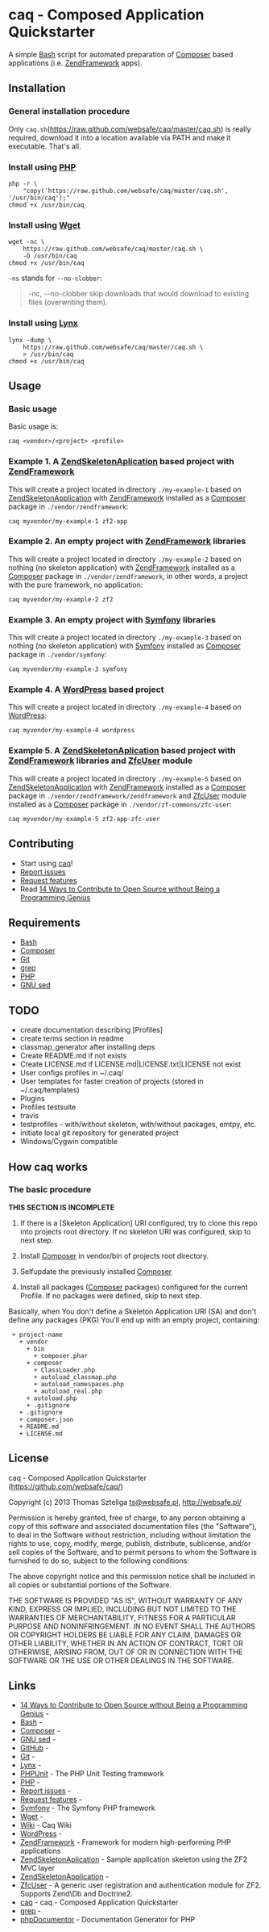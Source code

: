 caq - Composed Application Quickstarter
================================================================================

A simple [Bash] script for automated preparation of [Composer] based
applications (i.e. [ZendFramework] apps).


Installation
--------------------------------------------------------------------------------

### General installation procedure

Only `caq.sh`(https://raw.github.com/websafe/caq/master/caq.sh) is really
required, download it into a location available via PATH and make it executable.
That's all.


### Install using [PHP]

~~~~
php -r \
    "copy('https://raw.github.com/websafe/caq/master/caq.sh', '/usr/bin/caq');"
chmod +x /usr/bin/caq
~~~~


### Install using [Wget]

~~~~
wget -nc \
    https://raw.github.com/websafe/caq/master/caq.sh \
    -O /usr/bin/caq
chmod +x /usr/bin/caq
~~~~


`-ns` stands for `--no-clobber`:

>  -nc, --no-clobber              skip downloads that would download to
>                                 existing files (overwriting them).


### Install using [Lynx]

~~~~
lynx -dump \
    https://raw.github.com/websafe/caq/master/caq.sh \
    > /usr/bin/caq
chmod +x /usr/bin/caq
~~~~


Usage
--------------------------------------------------------------------------------

### Basic usage

Basic usage is:

~~~~
caq <vendor>/<project> <profile>
~~~~


### Example 1. A [ZendSkeletonAplication] based project with [ZendFramework] 

This will create a project located in directory `./my-example-1` based 
on [ZendSkeletonApplication] with [ZendFramework] installed as a [Composer]
package in `./vendor/zendframework`:

~~~~
caq myvendor/my-example-1 zf2-app
~~~~


### Example 2. An empty project with [ZendFramework] libraries

This will create a project located in directory `./my-example-2` based 
on nothing (no skeleton application) with [ZendFramework] installed as a
[Composer] package in `./vendor/zendframework`, in other words, a project
with the pure framework, no application:

~~~~
caq myvendor/my-example-2 zf2
~~~~


### Example 3. An empty project with [Symfony] libraries

This will create a project located in directory `./my-example-3` based 
on nothing (no skeleton application) with [Symfony] installed as [Composer] 
package in `./vendor/symfony`:

~~~~
caq myvendor/my-example-3 symfony
~~~~


### Example 4. A [WordPress] based project

This will create a project located in directory `./my-example-4` based 
on [WordPress]:

~~~~
caq myvendor/my-example-4 wordpress
~~~~


### Example 5. A [ZendSkeletonAplication] based project with [ZendFramework] libraries and [ZfcUser] module  

This will create a project located in directory `./my-example-5` based 
on [ZendSkeletonApplication] with [ZendFramework] installed as a [Composer]
package in `./vendor/zendframework/zendframework` and [ZfcUser] module installed
as a [Composer] package in `./vendor/zf-commons/zfc-user`:

~~~~
caq myvendor/my-example-5 zf2-app-zfc-user
~~~~



Contributing
--------------------------------------------------------------------------------

 + Start using [caq]!
 + [Report issues]
 + [Request features]
 + Read
   [14 Ways to Contribute to Open Source without Being a Programming Genius]


Requirements
--------------------------------------------------------------------------------

 + [Bash]
 + [Composer]
 + [Git]
 + [grep]
 + [PHP]
 + [GNU sed]


TODO
--------------------------------------------------------------------------------
 + create documentation describing [Profiles]
 + create terms section in readme
 + classmap_generator after installing deps
 + Create README.md if not exists
 + Create LICENSE.md if LICENSE.md|LICENSE.txt|LICENSE not exist
 + User configs profiles in ~/.caq/
 + User templates for faster creation of projects (stored in ~/.caq/templates)
 + Plugins
 + Profiles testsuite
 + travis
 + testprofiles - with/without skeleton, with/without packages, emtpy, etc.
 + initiate local git repository for generated project
 + Windows/Cygwin compatible


How caq works
--------------------------------------------------------------------------------

### The basic procedure

**THIS SECTION IS INCOMPLETE**

 1.	If there is a [Skeleton Application] URI configured, try to clone this
	repo into projects root directory.
	If no skeleton URI was configured, skip to next step.

 2.	Install [Composer] in vendor/bin of projects root directory.

 3.	Selfupdate the previously installed [Composer]

 4.	Install all packages ([Composer] packages) configured for the current
	Profile. If no packages were defined, skip to next step.


Basically, when You don't define a Skeleton Application URI (SA)
and don't define any packages (PKG) You'll end up with an empty
project, containing:


~~~~
 + project-name
   + vendor
     + bin
       + composer.phar
     + composer
       + ClassLoader.php
       + autoload_classmap.php
       + autoload_namespaces.php
       + autoload_real.php
     + autoload.php
     + .gitignore
   + .gitignore
   + composer.json
   + README.md
   + LICENSE.md
~~~~


License
--------------------------------------------------------------------------------

caq - Composed Application Quickstarter (https://github.com/websafe/caq/)

Copyright (c) 2013 Thomas Szteliga <ts@websafe.pl>, http://websafe.pl/

Permission is hereby granted, free of charge, to any person obtaining a copy
of this software and associated documentation files (the "Software"), to deal
in the Software without restriction, including without limitation the rights
to use, copy, modify, merge, publish, distribute, sublicense, and/or sell
copies of the Software, and to permit persons to whom the Software is
furnished to do so, subject to the following conditions:

The above copyright notice and this permission notice shall be included in
all copies or substantial portions of the Software.

THE SOFTWARE IS PROVIDED "AS IS", WITHOUT WARRANTY OF ANY KIND, EXPRESS OR
IMPLIED, INCLUDING BUT NOT LIMITED TO THE WARRANTIES OF MERCHANTABILITY,
FITNESS FOR A PARTICULAR PURPOSE AND NONINFRINGEMENT. IN NO EVENT SHALL THE
AUTHORS OR COPYRIGHT HOLDERS BE LIABLE FOR ANY CLAIM, DAMAGES OR OTHER
LIABILITY, WHETHER IN AN ACTION OF CONTRACT, TORT OR OTHERWISE, ARISING FROM,
OUT OF OR IN CONNECTION WITH THE SOFTWARE OR THE USE OR OTHER DEALINGS IN
THE SOFTWARE.



Links
--------------------------------------------------------------------------------

 + [14 Ways to Contribute to Open Source without Being a Programming Genius] - 
 + [Bash] - 
 + [Composer] - 
 + [GNU sed] - 
 + [GitHub] - 
 + [Git] - 
 + [Lynx] - 
 + [PHPUnit] - The PHP Unit Testing framework
 + [PHP] - 
 + [Report issues] - 
 + [Request features] - 
 + [Symfony] - The Symfony PHP framework
 + [Wget] - 
 + [Wiki] - Caq Wiki
 + [WordPress] - 
 + [ZendFramework] - Framework for modern high-performing PHP applications
 + [ZendSkeletonAplication] - Sample application skeleton using the ZF2 MVC layer
 + [ZendSkeletonApplication] - 
 + [ZfcUser] - A generic user registration and authentication module for ZF2. Supports Zend\Db and Doctrine2.
 + [caq] - caq - Composed Application Quickstarter
 + [grep] - 
 + [phpDocumentor] - Documentation Generator for PHP


[Bash]: http://www.gnu.org/software/bash/bash.html
[Composer]: http://getcomposer.org/
[ZendFramework]: http://framework.zend.com/ "Framework for modern high-performing PHP applications"
[ZendSkeletonApplication]: https://github.com/zendframework/ZendSkeletonApplication
[Git]: http://git-scm.com/
[GitHub]: https://github.com/
[grep]: http://www.gnu.org/software/grep/
[Wget]: http://www.gnu.org/software/wget/
[Lynx]: http://lynx.isc.org/
[PHP]: http://php.net/
[GNU sed]: http://www.gnu.org/software/sed/
[caq]: http://websafe.github.com/caq/ "caq - Composed Application Quickstarter"
[Report issues]: https://github.com/websafe/caq/issues
[Request features]: https://github.com/websafe/caq/issues?labels=enhancement&page=1&state=open
[Wiki]: https://github.com/websafe/caq/wiki/ "Caq Wiki"
[Symfony]: http://symfony.com/ "The Symfony PHP framework"
[14 Ways to Contribute to Open Source without Being a Programming Genius]: http://blog.smartbear.com/software-quality/bid/167051/14-Ways-to-Contribute-to-Open-Source-without-Being-a-Programming-Genius-or-a-Rock-Star
[ZendSkeletonAplication]: https://github.com/zendframework/ZendSkeletonApplication "Sample application skeleton using the ZF2 MVC layer"
[WordPress]: https://github.com/WordPress/WordPress
[phpDocumentor]: http://www.phpdoc.org/ "Documentation Generator for PHP"
[PHPUnit]: https://github.com/sebastianbergmann/phpunit/ "The PHP Unit Testing framework"
[ZfcUser]: https://github.com/ZF-Commons/ZfcUser "A generic user registration and authentication module for ZF2. Supports Zend\Db and Doctrine2."
